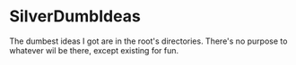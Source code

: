 # SilverDumbIdeas
The dumbest ideas I got are in the root's directories. There's no purpose to whatever wil be there, except existing for fun.
